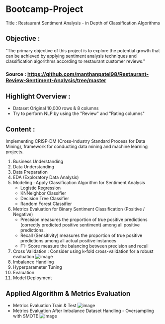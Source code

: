 # Bootcamp-Project
Title : Restaurant Sentiment Analysis  - in Depth of Classification Algorithms
## Objective :
"The primary objective of this project is to explore the potential growth that can be achieved by applying sentiment analysis techniques and classification algorithms according to restaurant customer reviews."

### Source : https://github.com/manthanpatel98/Restaurant-Review-Sentiment-Analysis/tree/master

## Highlight Overview :
- Dataset Original 10,000 rows & 8 columns
- Try to perform NLP by using the "Review" and "Rating columns"

## Content : 
Implementing CRISP-DM (Cross-Industry Standard Process for Data Mining), framework for conducting data mining and machine learning projects. 
1. Business Understanding
2. Data Understanding
3. Data Preparation
4. EDA (Exploratory Data Analysis)
5. Modeling : Apply Classification Algorithm for Sentiment Analysis
   - Logistic Regression
   - KNNeighbor Classifier 
   - Decision Tree Classifier
   - Random Forest Classifier
6. Metrics Evaluation for Binary Sentiment Classification (Positive / Negative)
   - Precision measures the proportion of true positive predictions (correctly predicted positive sentiment) among all positive predictions.
   - Recall (Sensitivity) measures the proportion of true positive predictions among all actual positive instances
   - F1- Score measure the balancing between precision and recall
8. Cross Validation : Consider using k-fold cross-validation for a robust evaluation
![image](https://github.com/GITA-2112/Bootcamp-Project/assets/135007275/ff8bdf49-0c65-4a64-b7fb-ed049cb660bc)
10. Imbalance Handling
11. Hyperparameter Tuning
12. Evaluation
13. Model Deployment

## Applied Algorithm & Metrics Evaluation
- Metrics Evaluation Train & Test
![image](https://github.com/GITA-2112/Bootcamp-Project/assets/135007275/6729e7d4-5d95-4cd2-a6d7-854354766509)
- Metrics Evaluation After Imbalance Dataset Handling - Oversampling with SMOTE
![image](https://github.com/GITA-2112/Bootcamp-Project/assets/135007275/a4777856-db06-46ab-ad57-24f5a3b55b37)



